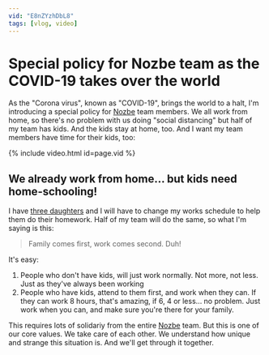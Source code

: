 ```yaml
---
vid: "E8nZYzhDbL8"
tags: [vlog, video]
---
```


# Special policy for Nozbe team as the COVID-19 takes over the world

As the "Corona virus", known as "COVID-19", brings the world to a halt, I'm introducing a special policy for [Nozbe][n] team members. We all work from home, so there's no problem with us doing "social distancing" but half of my team has kids. And the kids stay at home, too. And I want my team members have time for their kids, too:

{% include video.html id=page.vid %}

<!--More-->

## We already work from home... but kids need home-schooling!

I have [three daughters](/about) and I will have to change my works schedule to help them do their homework. Half of my team will do the same, so what I'm saying is this:

> Family comes first, work comes second. Duh!

It's easy:

1. People who don't have kids, will just work normally. Not more, not less. Just as they've always been working
2. People who have kids, attend to them first, and work when they can. If they can work 8 hours, that's amazing, if 6, 4 or less... no problem. Just work when you can, and make sure you're there for your family.

This requires lots of solidariy from the entire [Nozbe][n] team. But this is one of our core values. We take care of each other. We understand how unique and strange this situation is. And we'll get through it together.

[n]: https://nozbe.com/